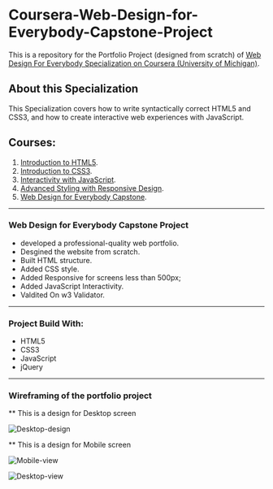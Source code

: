 # Coursera-Web-Design-for-Everybody-Capstone-Project
This is a repository for the Portfolio Project (designed from scratch) of [Web Design For Everybody Specialization on Coursera (University of Michigan)](https://www.coursera.org/specializations/web-design).

## About this Specialization
This Specialization covers how to write syntactically correct HTML5 and CSS3, and how to create interactive web experiences with JavaScript.

## Courses: 
1. [Introduction to HTML5](https://www.coursera.org/learn/html?specialization=web-design).
2. [Introduction to CSS3](https://www.coursera.org/learn/introcss?specialization=web-design).
3. [Interactivity with JavaScript](https://www.coursera.org/learn/javascript?specialization=web-design).
4. [Advanced Styling with Responsive Design](https://www.coursera.org/learn/responsivedesign?specialization=web-design).
5. [Web Design for Everybody Capstone](https://www.coursera.org/learn/web-design-project).

---

### Web Design for Everybody Capstone Project 
* developed a professional-quality web portfolio.
* Desgined the website from scratch.
* Built HTML structure.
* Added CSS style.
* Added Responsive for screens less than 500px;
* Added JavaScript Interactivity.
* Valdited On w3 Validator.

---

### Project Build With: 
* HTML5
* CSS3
* JavaScript
* jQuery

---

###  Wireframing of the portfolio project
** This is a design for Desktop screen

![Desktop-design](https://github.com/sdkdeepa/sdkdeepa.github.io/blob/master/Designs/Webview.png)


** This is a design for Mobile screen


![Mobile-view](https://github.com/sdkdeepa/sdkdeepa.github.io/blob/master/Designs/Mobileview.png)

![Desktop-view](https://github.com/NohaaAa/Coursera-Web-Design-for-Everybody-Capstone-Project/blob/master/Capstone/capstone-screenrecording-final.gif)
